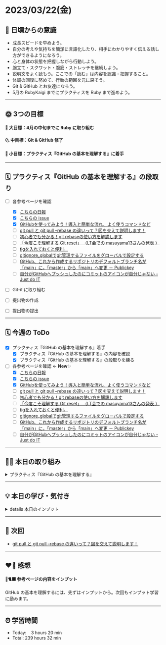 # 2023/03/22(金)
## 🕺 日頃からの意識
- 成長スピードを早めよう。
- 自分の考えや気持ちを簡潔に言語化したり、相手にわかりやすく伝える話し方ができるようになろう。
- 心と身体の状態を把握しながら行動しよう。
- 腕立て・スクワット・腹筋・ストレッチを継続しよう。
- 説明文をよく読もう。ここでの「読む」は内容を認識・把握すること。
- 体調の回復に努めて、行動の範囲を元に戻そう。
- Git & GitHub とお友達になろう。
- 5月の RubyKaigi までにプラクティスを Ruby まで進めよう。

---


## 🌞 3つの目標
#### 🌝 大目標：4月の中旬までに Ruby に取り組む
#### 🌜 中目標：Git & GitHub 修了
#### 🌚 小目標：プラクティス『GitHub の基本を理解する』に着手

---


## 🗓️ プラクティス『GitHub の基本を理解する』の段取り
- [ ] 各参考ページを確認
  - [x] [こちらの日報](https://bootcamp.fjord.jp/reports/24447#comment_48036)
  - [x] [こちらの issue](https://github.com/jlord/patchwork/issues/27932)
  - [x] [GitHubを使ってみよう！導入と簡単な流れ、よく使うコマンドなど](https://wp.yat-net.com/?p=3874)
  - [ ] [git pull と git pull –rebase の違いって？図を交えて説明します！](https://kray.jp/blog/git-pull-rebase/)
  - [ ] [初心者でも分かる！git rebaseの使い方を解説します](https://liginc.co.jp/web/tool/79390)
  - [ ] [「今度こそ理解する Git reset」 （LT会での masuyama13さんの発表 ）](https://speakerdeck.com/masuyama13/git-reset-200822)
  - [ ] [tigを入れておくと便利。](https://qiita.com/suino/items/b0dae7e00bd7165f79ea)
  - [ ] [gitignore_globalでgit管理するファイルをグローバルで設定する](https://qiita.com/miyarappo/items/66d6212d312a68fa3b99)
  - [ ] [GitHub、これから作成するリポジトリのデフォルトブランチ名が「main」に。「master」から「main」へ変更 － Publickey](https://www.publickey1.jp/blog/20/githubmainmastermain.html)
  - [ ] [自分がGitHubへプッシュしたのにコミットのアイコンが自分じゃない - Just do IT](https://k-koh.hatenablog.com/entry/2020/02/01/160119)
- [ ] Git-it に取り組む
- [ ] 提出物の作成
- [ ] 提出物の提出


---


## 🗓️ 今週の ToDo
- [x] プラクティス『GitHub の基本を理解する』着手
  - [x] プラクティス『GitHub の基本を理解する』の内容を確認
  - [x] プラクティス『GitHub の基本を理解する』の段取りを練る
- [ ] 各参考ページを確認 ← **New**✨
  - [x] [こちらの日報](https://bootcamp.fjord.jp/reports/24447#comment_48036)
  - [x] [こちらの issue](https://github.com/jlord/patchwork/issues/27932)
  - [x] [GitHubを使ってみよう！導入と簡単な流れ、よく使うコマンドなど](https://wp.yat-net.com/?p=3874)
  - [ ] [git pull と git pull –rebase の違いって？図を交えて説明します！](https://kray.jp/blog/git-pull-rebase/)
  - [ ] [初心者でも分かる！git rebaseの使い方を解説します](https://liginc.co.jp/web/tool/79390)
  - [ ] [「今度こそ理解する Git reset」 （LT会での masuyama13さんの発表 ）](https://speakerdeck.com/masuyama13/git-reset-200822)
  - [ ] [tigを入れておくと便利。](https://qiita.com/suino/items/b0dae7e00bd7165f79ea)
  - [ ] [gitignore_globalでgit管理するファイルをグローバルで設定する](https://qiita.com/miyarappo/items/66d6212d312a68fa3b99)
  - [ ] [GitHub、これから作成するリポジトリのデフォルトブランチ名が「main」に。「master」から「main」へ変更 － Publickey](https://www.publickey1.jp/blog/20/githubmainmastermain.html)
  - [ ] [自分がGitHubへプッシュしたのにコミットのアイコンが自分じゃない - Just do IT](https://k-koh.hatenablog.com/entry/2020/02/01/160119)

---


## ✍🏻 本日の取り組み

<details><summary>プラクティス『GitHub の基本を理解する』</summary>
  
- プラクティスの内容を確認
- プラクティスの段取りを練る
- Git-it のインストール
- 参考ページの内容をインプット

</details> 

---


## 💡 本日の学び・気付き
<details><summary>details 本日のインプット</summary>
  
### Fork（フォーク）
公開しているプロジェクトに対して、ソースファイルを自分のリポジトリにコピーを行い、プロジェクトをカスタマイズすること

### Pull Request（プルリクエスト）
カスタマイズしたソースファイルを、元々の開発者に対して利用してもらうようリクエストを送ること

### ローカルからGitHubまでの簡単な流れ
```
$ git init
```
ローカルのディレクトリ内に「.git」という隠しディレクトリが作成される。

```
$ git add "コミットしたいファイル名"
```
コミット対象にするファイルを指定する。ファイルをアップデートしてコミットする際に必要な処理。

```
$ git commit -m "コミットコメント"
```
ファイルに修正を加えたら、コミットしてバージョンを管理していく。

```
$ git push origin main
```
ローカルでコミットしていたものをリモート（GitHub）のリポジトリに送信。

この流れでファイルのバージョン管理を行うことができる。GitHubに送信しておけば別の端末からでも作業ができ、ソースコードの編集はGitHub上でもできるため便利。

### リポジトリの作成およびメンテナンスに利用するコマンド
```
$ git init
```
リポジトリを作成する。ディレクトリ内に「.git」というディレクトリが作成される。

```
$ git clone
```
既存のリポジトリをローカルに複製する。

```
$ git fsck
$ git fsck --full
```
リポジトリの正当性チェックを行う。「--full」とオプションを付けることで完全なチェックが行える。

```
$ git gc
```
リポジトリ内の不要なオブジェクトを削除し、最適化を行う。コミットやマージが増えると、容量が圧迫されたり、パフォーマンスが低下するが、最適化を行うことでそれらの改善が期待される。

### 作業ツリーやブランチを操作・管理するコマンド
```
$ git status
```
変更が加えられたファイルを表示。

```
$ git diff
```
ファイルに加えられた変更点をdiff形式で表示。

```
$ git add
```
コミットするファイルを指定。

```
$ git commit
```
変更点をコミットする。

```
$ git log
```
コミットログを閲覧。キーボードの`Q`で閲覧を終了。

```
$ git reset
```
直前のコミットを取り消す。

```
$ git revert "コミット名"
```
作業ツリーを指定したコミット時点の状態まで戻す。`git reset`と似ているが、こちらは「差し戻した」という情報が作業履歴に残る。

```
$ git branch
```
ブランチ情報の表示、及び、ブランチの作成を行う。何も指定しなければ、masterというブランチにコミットしていく。別のツリーを作成したい場合は、このコマンドを利用して新たなブランチを作成する。

```
$ git checkout
$ git checkout -b branch2
```
ブランチの切り替えを行う。オプション`-b`を付け、その後ろに`branch2`というブランチ名を入れると`branch2`というブランチを作成し、そのブランチに切り替える事ができる。

```
$ git show-branch
$ git show-branch --all
$ git show-branch --more="表示させたい数"
```
ブランチの作成/変更/マージ履歴の表示を行う。

```
$ git merge
```
ローカルブランチのマージを行う。

```
$ git tag
```
コミットにタグを付ける。

```
$ git stash
$ git stash list
$ git stash pop
```
現在の作業ツリーの状態を一時的に保管。現在作業中の状態をコミットせずに、他のブランチを触りたい、作業したいという時に利用する。作業ツリー状態を一時的に保存して、別のブランチへチェックアウトし、`pop`を使って後で再度呼び出す事ができる。一時保存されている作業リストを`list`を使って確認することもできる。

```
$ git rebase
```
ブランチの派生元（上流）を変更する。

### ほかのリポジトリとの連携を行うコマンド
```
$ git pull "取込元リポジトリ"
```
ほかのリポジトリとの変更点を、ローカルリポジトリにマージする。

```
$ git push "送信先リポジトリ" "送信するブランチ：送信先ブランチ"
```
公開リポジトリに自分のリポジトリの内容を送信する。送信先ブランチを省略すると、送信するブランチと同じブランチを指定したことになる。また送信先に存在しない場合は新たに作成される。

</details>

---


## 📍 次回
  - [git pull と git pull –rebase の違いって？図を交えて説明します！](https://kray.jp/blog/git-pull-rebase/)

---


## ❤️‍🔥 感想
#### 🐙🐈‍⬛ 参考ページの内容をインプット
GitHub の基本を理解するには、先ずはインプットから。次回もインプット学習に励みます。

---

## ⏰ 学習時間
- Today:&nbsp;&nbsp;&nbsp; 3 hours 20 min
- Total: 239 hours 32 min
